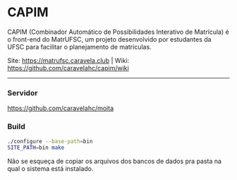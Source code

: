 CAPIM
=====

CAPIM (Combinador Automático de Possibilidades Interativo de Matrícula) é o front-end do MatrUFSC, um projeto desenvolvido por estudantes da UFSC para facilitar o planejamento de matrículas.

Site: https://matrufsc.caravela.club | Wiki:
https://github.com/caravelahc/capim/wiki

-----

### Servidor

https://github.com/caravelahc/moita

### Build

```bash
./configure --base-path=bin
SITE_PATH=bin make
```

Não se esqueça de copiar os arquivos dos bancos de dados pra pasta na qual o sistema está instalado.
